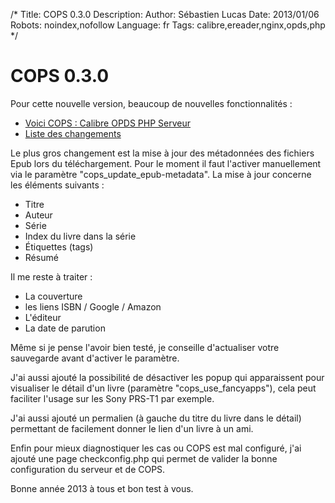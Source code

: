 /*
Title: COPS 0.3.0
Description: 
Author: Sébastien Lucas
Date: 2013/01/06
Robots: noindex,nofollow
Language: fr
Tags: calibre,ereader,nginx,opds,php
*/
# COPS 0.3.0

Pour cette nouvelle version, beaucoup de nouvelles fonctionnalités :

* [Voici COPS : Calibre OPDS PHP Serveur](/fr/oss/calibre-opds-php-server)
* [Liste des changements](/fr/oss/calibre-opds-php-server-changelog)

Le plus gros changement est la mise à jour des métadonnées des fichiers Epub lors du téléchargement. Pour le moment il faut l'activer manuellement via le paramètre "cops_update_epub-metadata". La mise à jour concerne les éléments suivants :

* Titre
* Auteur
* Série
* Index du livre dans la série
* Étiquettes (tags)
* Résumé

Il me reste à traiter :

* La couverture
* les liens ISBN / Google / Amazon
* L'éditeur
* La date de parution

Même si je pense l'avoir bien testé, je conseille d'actualiser votre sauvegarde avant d'activer le paramètre.

J'ai aussi ajouté la possibilité de désactiver les popup qui apparaissent pour visualiser le détail d'un livre (paramètre "cops_use_fancyapps"), cela peut faciliter l'usage sur les Sony PRS-T1 par exemple.

J'ai aussi ajouté un permalien (à gauche du titre du livre dans le détail) permettant de facilement donner le lien d'un livre à un ami.

Enfin pour mieux diagnostiquer les cas ou COPS est mal configuré, j'ai ajouté une page checkconfig.php qui permet de valider la bonne configuration du serveur et de COPS.

Bonne année 2013 à tous et bon test à vous.
